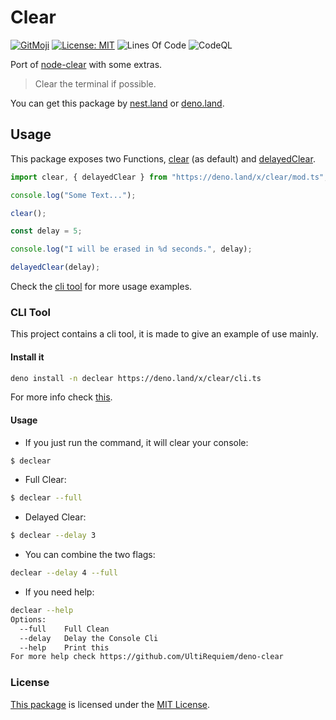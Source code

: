 # Clear

[![GitMoji](https://img.shields.io/badge/Gitmoji-%F0%9F%8E%A8%20-FFDD67.svg)](https://gitmoji.dev)
[![License: MIT](https://img.shields.io/badge/License-MIT-blue.svg)](https://opensource.org/licenses/MIT)
![Lines Of Code](https://img.shields.io/tokei/lines/github.com/UltiRequiem/fibonacci-deno?color=blue&label=Total%20Lines)
![CodeQL](https://github.com/UltiRequiem/fibonacci-deno/workflows/CodeQL/badge.svg)

Port of [node-clear](https://github.com/bahamas10/node-clear) with some extras.

> Clear the terminal if possible.

You can get this package by [nest.land](https://nest.land/package/clear) or
[deno.land](https://deno.land/x/clear).

## Usage

This package exposes two Functions,
[clear](https://github.com/UltiRequiem/deno-clear/blob/main/mod.ts#L1) (as
default) and
[delayedClear](https://github.com/UltiRequiem/deno-clear/blob/main/mod.ts#L7).

```typescript
import clear, { delayedClear } from "https://deno.land/x/clear/mod.ts";

console.log("Some Text...");

clear();

const delay = 5;

console.log("I will be erased in %d seconds.", delay);

delayedClear(delay);
```

Check the [cli tool](./cli.ts) for more usage examples.

### CLI Tool

This project contains a cli tool, it is made to give an example of use mainly.

#### Install it

```bash
deno install -n declear https://deno.land/x/clear/cli.ts
```

For more info check [this](https://deno.land/manual/tools/script_installer).

#### Usage

- If you just run the command, it will clear your console:

```bash
$ declear
```

- Full Clear:

```bash
$ declear --full
```

- Delayed Clear:

```bash
$ declear --delay 3
```

- You can combine the two flags:

```bash
declear --delay 4 --full
```

- If you need help:

```bash
declear --help
Options:
  --full    Full Clean
  --delay   Delay the Console Cli
  --help    Print this
For more help check https://github.com/UltiRequiem/deno-clear
```

### License

[This package](https://deno.land/x/fibonacci) is licensed under the
[MIT License](./LICENSE.md).
